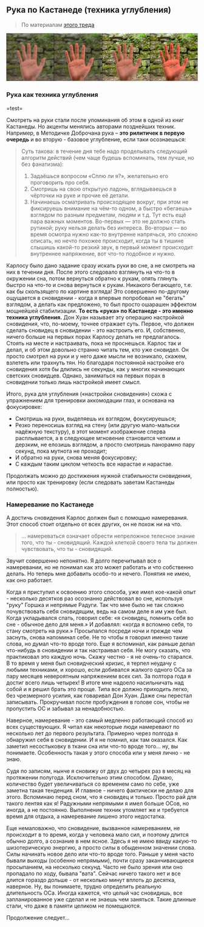 ## Рука по Кастанеде (техника углубления)

> По материалам  [этого треда][1]

![](/assets/tuning.jpg)

### Рука как техника углубления 

=test=

Смотреть на руки стали после упоминания об этом в одной из книг Кастанеды. Но  акценты менялись авторами позднейших техник. Например, в Методичке Доброчана рука – **это рилитичек в первую очередь** и во вторую - базовое углубление, если таки осознаешься:

> Суть такова: в течение дня тебе надо проделывать следующий алгоритм действий (чем чаще будешь вспоминать, тем лучше, но без фанатизма):
> 1. Задаёшься вопросом «Сплю ли я?», желательно его проговорить про себя.
> 2. Смотришь на свою открытую ладонь, вглядываешься в чёрточки на руке и прочие её детали.
> 3. Начинаешь осматривать происходящее вокруг, при этом не фиксируешь внимание на чём-то одном, а быстро «бегаешь» взглядом по разным предметам, людям и т.д.
> Тут есть ещё пара важных моментов. Во-первых — это не должно стать рутиной; руку нельзя делать без интереса. Во-вторых — во время осмотра нужно как-то внутренне напрячься, это сложно описать, но нечто похожее происходит, когда ты в тишине слышишь какой-то резкий звук, в первый момент происходит внутреннее напряжение, вот что-то подобное и нужно.

Карлосу было дано задание сразу искать руки во сне, а не смотреть на них в течении дня. После этого следовало взглянуть на что-то в окружении сна, потом вернуться обратно к рукам, опять глянуть быстро на что-то и снова вернуться к рукам. Никакого бегающего, т.е. как бы скользящего по картине взгляда! Это совершенно по-другому ощущается в сновидении - когда я впервые попробовал не "бегать" взглядом, а делать как предложено, то был просто ошарашен эффектом мощнейшей стабилизации. **То есть «рука» по Кастанеде - это именно техника углубления.** Дон Хуан называет эту операцию настройкой сновидения, что, по-моему, точнее отражает суть. Первое, что должен сделать сновидец в сновидении - это настроить его. И, собственно, ничего больше на первых порах Карлосу делать не предлагалось. Стоять на месте и настраивать, пока не проснешься. Карлос так и делал, и об этом довольно странно читать тем, кто уже сновидел. Он просто смотрел на руки и у него даже мысли не возникало, скажем, взлететь или трахнуть тян. Но благодаря постоянной настройке его сновидения хотя бы длились не секунды, как у многих начинающих светских сновидцев. Однако, заниматься на первых порах в сновидении только лишь настройкой имеет смысл.

Итого, рука для углубления («настройки сновидения») схожа с упражнением для тренировки аккомодации глаз, и основана на фокусировке:

- Смотришь на руки, выделяешь их взглядом, фокусируешься;
- Резко переносишь взгляд на стену (или другую мало-мальски надёжную текстуру), в этот момент изображение сперва расплывается, а в следующее мгновение становится четким и дерзким, не елозишь взглядом, а просто смотришь панорамно пару секунд, пока мутнота не проходит;
- И обратно на руки, снова меняя фокусировку; 
- С каждым таким циклом четкость все нарастае и нарастае.

Продолжать можно до достижения нужной стабильности сновидения, или просто как тренировку (если следовать заветам Кастанеды полностью).

### Намеревание по Кастанеде

А достичь сновидения Карлос должен был с помощью намеревания. Этот способ стоит отдельно от всех других, он не похож ни на что.

> ... намереваться означает обрести непреложное телесное знание того, что ты - сновидящий. Каждой клеткой своего тела ты должен чувствовать, что ты - сновидящий.

Звучит совершенно непонятно. Я долго перечитывал все о намеревании, но не понимал как это может работать и что собственно делать. Но теперь мне добавить особо-то и нечего. Понятия не имею, как оно работает.

Когда я приступил к освоению этого способа, уже имел кое-какой опыт - несколько десятков раз осознанно действовал во сне, используя "руку" Горшка и непрямые Радуги. Так что мне было не так сложно почувствовать себя сновидящим, ведь на самом деле я им уже был. Когда укладывался спать, говорил себе: «я сновидец, помнить себя во сне - обычное дело для меня.» И добавлял: «когда я вспомню себя, то стану смотреть на руки.» Просыпался посреди ночи и прежде чем заснуть, снова напоминал себе. Не то чтобы я говорил именно такие слова, но думал что-то вроде того. Еще я вспоминал, как раньше делал что-нибудь в сновидении и так настраивал себя. Не могу сказать, что практиковал это каждую ночь. Скажу честно - я не очень-то старался. В то время у меня был сновидческий кризис, я терпел неудачу с любыми техниками, и хорошо, если добивался жалкого одного ОСа за пару месяцев невероятным напряжением всех сил. За полтора года я достиг всего лишь четырех! В итоге мне надоело насильничать над собой и я решил брать это проще. Типа все должно приходить легко, без чрезмерного усилия, как говаривал Дон Хуан. Даже сны перестал записывать. Прокручивал после пробуждения в голове сон, чтобы не пропустить ОС и забывал за ненадобностью.

Наверное, намеревание - это самый медленно работающий способ из всех существующих. Я читал как некоторые люди намеревают по несколько лет до первого результата. Примерно через полгода я обнаружил себя в сновидении. И я не помнил, как там оказался. Как заметил несостыковку в ткани сна или что-то вроде того... ну, вы понимаете. Особенность такая у этого способа или у меня лично - не знаю. 

Судя по записям, нынче я сновижу от двух до четырех раз в месяц на протяжении полугода. Исключительно этим способом. Думаю, количество будет увеличиваться со временем само по себе, уже заметна такая тенденция. И главное - ничего фактически не делаю для этого. Вспоминаю перед сном, что я сновидец и только. Просто рай для такого лентяя как я! Радужными непрямыми я имел больше ОСов, но иногда, а не постоянно. Выполнение техник утомляет же и требуется время для отдыха, а намеревание лишено этого недостатка. 

Еще немаловажно, что сновидение, вызванное намереванием, не происходит в то время, когда у человека мало сил, и поэтому длится обычно долго, а сознание в нем ясное. Здесь я не имею ввиду какую-то шизотерическую энергию, а просто силы в обыденном значении слова. Силы начинать новое дело или что-то вроде того. Раньше у меня часто бывали выходы (особенно непрямыми), почти сразу заканчивающиеся просыпанием, на несколько секунд. Часто не было зрения или оно пропадало по ходу, бывала "вата". Сейчас ничего такого нет и все длится гораздо дольше - от несколько минут вплоть до десятка, наверное. Ну, вы понимаете, трудно определить реальную длительность ОСа. Иногда кажется, что целый час сновидишь, все запланированное уже сделал и не знаешь чем заняться. Такие длинные стали, что даже в памяти целиком не помещаются.

Продолжение следует...

[1]:	https://2ch.hk/ld/res/60.html
